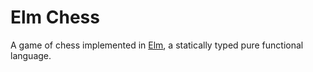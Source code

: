 # Elm Chess
A game of chess implemented in [Elm](https://elm-lang.org), a statically typed pure functional language. 